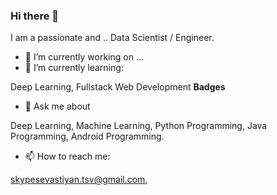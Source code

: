 ### Hi there 👋

I am a passionate and .. Data Scientist / Engineer.

- 🔭 I’m currently working on ...
- 🌱 I’m currently learning: 

Deep Learning, Fullstack Web Development
**Badges**

<!-- - 👯 I’m looking to collaborate on ... -->
<!-- - 🤔 I’m looking for help with ... -->
- 💬 Ask me about 

Deep Learning, Machine Learning, Python Programming, Java Programming, Android Programming.

- 📫 How to reach me: 

skypesevastiyan.tsv@gmail.com, 

<!-- - ⚡ Fun fact: ... -->

